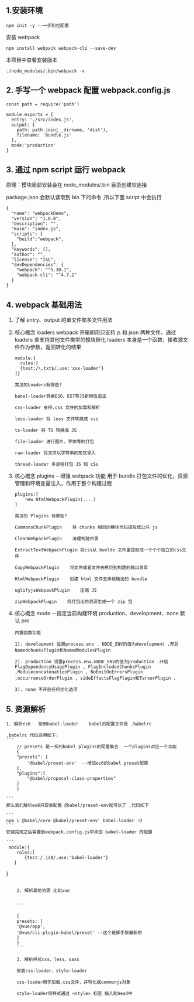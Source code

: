 ## 1.安装环境

```
npm init -y --一步到位配置
```

安装 webpack

```
npm install webpack webpack-cli --save-dev

```

本项目中查看安装版本

```
./node_modules/.bin/webpack -v
```

## 2. 手写一个 webpack 配置 webpack.config.js

```
const path = require('path')

module.exports = {
  entry: './src/index.js',
  output: {
    path: path.join(__dirname, 'dist'),
    filename: 'bundle.js'
  },
  mode:'production'
}

```

## 3. 通过 npm script 运行 webpack

原理：模块局部安装会在 node_modules/.bin 目录创建软连接

package.json 会默认读取到 bin 下的命令 ,所以下面 script 中会执行

```
{
  "name": "webpackDemo",
  "version": "1.0.0",
  "description": "",
  "main": "index.js",
  "scripts": {
    "build":"webpack",
  },
  "keywords": [],
  "author": "",
  "license": "ISC",
  "devDependencies": {
    "webpack": "^5.38.1",
    "webpack-cli": "^4.7.2"
  }
}

```

## 4. webpack 基础用法

1.  了解 entry、output 的单文件和多文件用法

2.  核心概念 loaders
    webpack 开箱即用只支持 js 和 json 两种文件，通过 loaders 来支持其他文件类型的模块转化
    loaders 本身是一个函数，接收源文件作为参数，返回转化的结果

    ```
    module:{
      rules:[
      {test:/\.txt$/,use:'xxx-loader'}
    ]}
    ```

        常见的Loaders有哪些?

        babel-loader转换ES6、ES7等JS新特性语法

        css-loader 支持.css 文件的加载和解析
        
        less-loader 将 less 文件转换成 css

        ts-loader 将 TS 转换成 JS

        file-loader 进行图片、字体等的打包

        raw-loader 将文件以字符串的形式导入
        
        thread-loader 多进程打包 JS 和 cSs

3.  核心概念 plugins --增强 webpack 功能
    用于 bundle 打包文件的优化，资源管理和环境变量注入，作用于整个构建过程

    ```
    plugins:[
        new HtmlWebpackPlugin(....)
    ]
    ```

        常见的 Plugins 有哪些?

        CommonsChunkPlugin    将 chunks 相同的模块代码提取成公共 js

        CleanWebpackPlugin    清理构建目录

        ExtractTextWebpackPlugin 将css从 bunlde 文件里提取成一个个个独立的css文件

        CopyWebpackPlugin    将文件或者文件夹拷贝到构建的输出目录

        HtmlWebpackPlugin    创建 html 文件去承载输出的 bundle

        uglifyjsWebpackPlugin    压缩 JS

        zipWebpackPlugin    将打包出的资源生成一个 zip 包

4.  核心概念 mode --指定当前构建环境 production、development、none 默认 pro

        内置函数功能

        1). development 设置process.env . NODE_ENV的值为development .开启NamedchunksPlugin和NamedModulesPlugin
        
        2). production 设置process.env.NODE_ENV的值为production .开启FlagDependencyUsagePlugin , FlagIncludedChunksPlugin ,ModuleconcatenationPlugin , NoEmitOnErrorsPlugin ,occurrenceOrderPlugin , sideEffectsFlagPlugin和TerserPlugin .

        3). none 不开启任何优化选项

## 5. 资源解析

    1. 解析es6   使用babel-loader    babel的配置文件是 .babelrc

    .babelrc 代码说明如下:
    ```
        // presets 是一系列babel plugins的配置集合  一个plugins对应一个功能
        {
        "presets": [
            '@babel/preset-env'  --增加es6的babel preset配置
        ],
        "plugins":[
            "@babel/proposal-class-properties"
        ]
        }

    ```
    那么我们解析es6只安装配置 @babel/preset-env就可以了 ,代码如下

    ```
    npm i @babel/core @babel/preset-env' babel-loader -D
    ```
    安装完成之后需要到webpack.config.js中添加 babel-loader 的配置

    ```
     module:{
        rules:[
           {test:/.js$/,use:'babel-loader'}
       ]

}
```

    2. 解析其他资源 比如vue


    ```

    {
    presets: [
    '@vue/app',
    '@vue/cli-plugin-babel/preset' --这个是脚手架最新的
    ]
    }
    ```

    3. 解析样式css、less、sass

    安装css-loader、style-loader

    css-loader用于加载.css文件，并转化成commonjs对象

    style-loader将样式通过 <style> 标签 插入到head中
